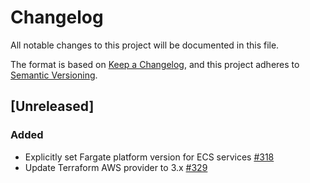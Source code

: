 # Changelog
All notable changes to this project will be documented in this file.

The format is based on [Keep a Changelog](https://keepachangelog.com/en/1.0.0/),
and this project adheres to [Semantic Versioning](https://semver.org/spec/v2.0.0.html).

## [Unreleased]
### Added
- Explicitly set Fargate platform version for ECS services [#318](https://github.com/PublicMapping/districtbuilder/pull/318)
- Update Terraform AWS provider to 3.x [#329](https://github.com/PublicMapping/districtbuilder/pull/329)
